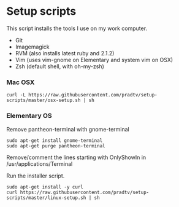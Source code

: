 
# Setup scripts

This script installs the tools I use on my work computer.

* Git
* Imagemagick
* RVM (also installs latest ruby and 2.1.2)
* Vim (uses vim-gnome on Elementary and system vim on OSX)
* Zsh (default shell, with oh-my-zsh)

### Mac OSX

    curl -L https://raw.githubusercontent.com/pradtv/setup-scripts/master/osx-setup.sh | sh

### Elementary OS

Remove pantheon-terminal with gnome-terminal

    sudo apt-get install gnome-terminal
    sudo apt-get purge pantheon-terminal

Remove/comment the lines starting with OnlyShowIn in /usr/applications/Terminal

Run the installer script.

    sudo apt-get install -y curl
    curl https://raw.githubusercontent.com/pradtv/setup-scripts/master/linux-setup.sh | sh
